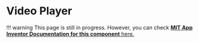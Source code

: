 # Video Player

!!! warning
    This page is still in progress.
    However, you can check [**MIT App Inventor Documentation for this component** here.](http://ai2.appinventor.mit.edu/reference/components/media.html#VideoPlayer)

